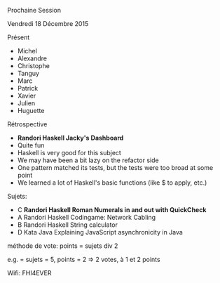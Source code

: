 Prochaine Session

Vendredi 18 Décembre 2015

Présent
- Michel
- Alexandre
- Christophe
- Tanguy
- Marc
- Patrick
- Xavier
- Julien
- Huguette

Rétrospective
- **Randori Haskell Jacky's Dashboard**
- Quite fun
- Haskell is very good for this subject
- We may have been a bit lazy on the refactor side
- One pattern matched its tests, but the tests were too broad at some point
- We learned a lot of Haskell's basic functions (like $ to apply, etc.)

Sujets:
- C **Randori Haskell Roman Numerals in and out with QuickCheck**
- A Randori Haskell Codingame: Network Cabling
- B Randori Haskell String calculator
- D Kata Java Explaining JavaScript asynchronicity in Java

méthode de vote:
points = sujets div 2

e.g. = sujets = 5, points = 2 => 2 votes, à 1 et 2 points

Wifi: FHI4EVER
